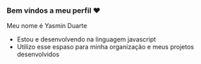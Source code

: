 ### Bem vindos a meu perfil ❤️

Meu nome é Yasmin Duarte

- Estou e desenvolvendo na linguagem javascript
- Utilizo esse espaso para minha organização e meus projetos desenvolvidos 
